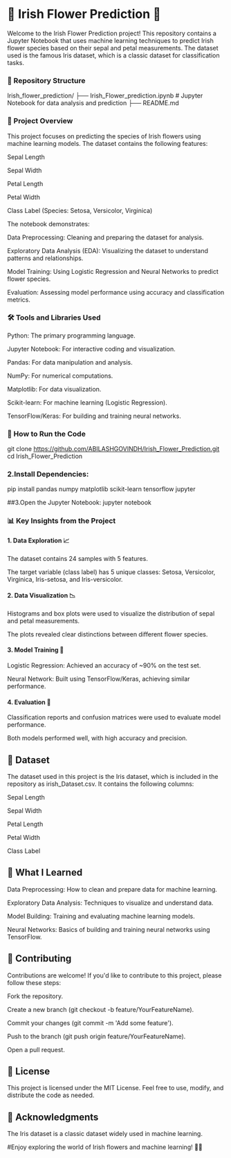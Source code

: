 # 🌸 Irish Flower Prediction 🌸
Welcome to the Irish Flower Prediction project! This repository contains a Jupyter Notebook that uses machine learning techniques to predict Irish flower species based on their sepal and petal measurements. The dataset used is the famous Iris dataset, which is a classic dataset for classification tasks.

### 📂 Repository Structure
Irish_flower_prediction/
├── Irish_Flower_prediction.ipynb  # Jupyter Notebook for data analysis and prediction
├── README.md                  

### 🎯 Project Overview
This project focuses on predicting the species of Irish flowers using machine learning models. The dataset contains the following features:

Sepal Length

Sepal Width

Petal Length

Petal Width

Class Label (Species: Setosa, Versicolor, Virginica)

The notebook demonstrates:

Data Preprocessing: Cleaning and preparing the dataset for analysis.

Exploratory Data Analysis (EDA): Visualizing the dataset to understand patterns and relationships.

Model Training: Using Logistic Regression and Neural Networks to predict flower species.

Evaluation: Assessing model performance using accuracy and classification metrics.

### 🛠️ Tools and Libraries Used
Python: The primary programming language.

Jupyter Notebook: For interactive coding and visualization.

Pandas: For data manipulation and analysis.

NumPy: For numerical computations.

Matplotlib: For data visualization.

Scikit-learn: For machine learning (Logistic Regression).

TensorFlow/Keras: For building and training neural networks.

### 🚀 How to Run the Code
git clone https://github.com/ABILASHGOVINDH/Irish_Flower_Prediction.git
cd Irish_Flower_Prediction

### 2.Install Dependencies:
pip install pandas numpy matplotlib scikit-learn tensorflow jupyter

##3.Open the Jupyter Notebook:
jupyter notebook


### 📊 Key Insights from the Project
#### 1. Data Exploration 📈
The dataset contains 24 samples with 5 features.

The target variable (class label) has 5 unique classes: Setosa, Versicolor, Virginica, Iris-setosa, and Iris-versicolor.

#### 2. Data Visualization 📉
Histograms and box plots were used to visualize the distribution of sepal and petal measurements.

The plots revealed clear distinctions between different flower species.

#### 3. Model Training 🤖
Logistic Regression: Achieved an accuracy of ~90% on the test set.

Neural Network: Built using TensorFlow/Keras, achieving similar performance.

#### 4. Evaluation 🎯
Classification reports and confusion matrices were used to evaluate model performance.

Both models performed well, with high accuracy and precision.

## 📂 Dataset
The dataset used in this project is the Iris dataset, which is included in the repository as irish_Dataset.csv. It contains the following columns:

Sepal Length

Sepal Width

Petal Length

Petal Width

Class Label

## 🧠 What I Learned
Data Preprocessing: How to clean and prepare data for machine learning.

Exploratory Data Analysis: Techniques to visualize and understand data.

Model Building: Training and evaluating machine learning models.

Neural Networks: Basics of building and training neural networks using TensorFlow.

## 🤝 Contributing
Contributions are welcome! If you'd like to contribute to this project, please follow these steps:

Fork the repository.

Create a new branch (git checkout -b feature/YourFeatureName).

Commit your changes (git commit -m 'Add some feature').

Push to the branch (git push origin feature/YourFeatureName).

Open a pull request.

## 📜 License
This project is licensed under the MIT License. Feel free to use, modify, and distribute the code as needed.

## 🙏 Acknowledgments
The Iris dataset is a classic dataset widely used in machine learning.


#Enjoy exploring the world of Irish flowers and machine learning! 🌸🤖




